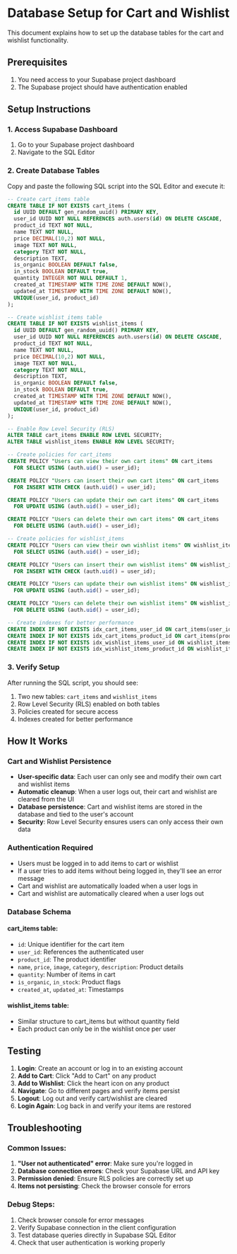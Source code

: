 # Database Setup for Cart and Wishlist

This document explains how to set up the database tables for the cart and wishlist functionality.

## Prerequisites

1. You need access to your Supabase project dashboard
2. The Supabase project should have authentication enabled

## Setup Instructions

### 1. Access Supabase Dashboard

1. Go to your Supabase project dashboard
2. Navigate to the SQL Editor

### 2. Create Database Tables

Copy and paste the following SQL script into the SQL Editor and execute it:

```sql
-- Create cart_items table
CREATE TABLE IF NOT EXISTS cart_items (
  id UUID DEFAULT gen_random_uuid() PRIMARY KEY,
  user_id UUID NOT NULL REFERENCES auth.users(id) ON DELETE CASCADE,
  product_id TEXT NOT NULL,
  name TEXT NOT NULL,
  price DECIMAL(10,2) NOT NULL,
  image TEXT NOT NULL,
  category TEXT NOT NULL,
  description TEXT,
  is_organic BOOLEAN DEFAULT false,
  in_stock BOOLEAN DEFAULT true,
  quantity INTEGER NOT NULL DEFAULT 1,
  created_at TIMESTAMP WITH TIME ZONE DEFAULT NOW(),
  updated_at TIMESTAMP WITH TIME ZONE DEFAULT NOW(),
  UNIQUE(user_id, product_id)
);

-- Create wishlist_items table
CREATE TABLE IF NOT EXISTS wishlist_items (
  id UUID DEFAULT gen_random_uuid() PRIMARY KEY,
  user_id UUID NOT NULL REFERENCES auth.users(id) ON DELETE CASCADE,
  product_id TEXT NOT NULL,
  name TEXT NOT NULL,
  price DECIMAL(10,2) NOT NULL,
  image TEXT NOT NULL,
  category TEXT NOT NULL,
  description TEXT,
  is_organic BOOLEAN DEFAULT false,
  in_stock BOOLEAN DEFAULT true,
  created_at TIMESTAMP WITH TIME ZONE DEFAULT NOW(),
  updated_at TIMESTAMP WITH TIME ZONE DEFAULT NOW(),
  UNIQUE(user_id, product_id)
);

-- Enable Row Level Security (RLS)
ALTER TABLE cart_items ENABLE ROW LEVEL SECURITY;
ALTER TABLE wishlist_items ENABLE ROW LEVEL SECURITY;

-- Create policies for cart_items
CREATE POLICY "Users can view their own cart items" ON cart_items
  FOR SELECT USING (auth.uid() = user_id);

CREATE POLICY "Users can insert their own cart items" ON cart_items
  FOR INSERT WITH CHECK (auth.uid() = user_id);

CREATE POLICY "Users can update their own cart items" ON cart_items
  FOR UPDATE USING (auth.uid() = user_id);

CREATE POLICY "Users can delete their own cart items" ON cart_items
  FOR DELETE USING (auth.uid() = user_id);

-- Create policies for wishlist_items
CREATE POLICY "Users can view their own wishlist items" ON wishlist_items
  FOR SELECT USING (auth.uid() = user_id);

CREATE POLICY "Users can insert their own wishlist items" ON wishlist_items
  FOR INSERT WITH CHECK (auth.uid() = user_id);

CREATE POLICY "Users can update their own wishlist items" ON wishlist_items
  FOR UPDATE USING (auth.uid() = user_id);

CREATE POLICY "Users can delete their own wishlist items" ON wishlist_items
  FOR DELETE USING (auth.uid() = user_id);

-- Create indexes for better performance
CREATE INDEX IF NOT EXISTS idx_cart_items_user_id ON cart_items(user_id);
CREATE INDEX IF NOT EXISTS idx_cart_items_product_id ON cart_items(product_id);
CREATE INDEX IF NOT EXISTS idx_wishlist_items_user_id ON wishlist_items(user_id);
CREATE INDEX IF NOT EXISTS idx_wishlist_items_product_id ON wishlist_items(product_id);
```

### 3. Verify Setup

After running the SQL script, you should see:

1. Two new tables: `cart_items` and `wishlist_items`
2. Row Level Security (RLS) enabled on both tables
3. Policies created for secure access
4. Indexes created for better performance

## How It Works

### Cart and Wishlist Persistence

- **User-specific data**: Each user can only see and modify their own cart and wishlist items
- **Automatic cleanup**: When a user logs out, their cart and wishlist are cleared from the UI
- **Database persistence**: Cart and wishlist items are stored in the database and tied to the user's account
- **Security**: Row Level Security ensures users can only access their own data

### Authentication Required

- Users must be logged in to add items to cart or wishlist
- If a user tries to add items without being logged in, they'll see an error message
- Cart and wishlist are automatically loaded when a user logs in
- Cart and wishlist are automatically cleared when a user logs out

### Database Schema

#### cart_items table:
- `id`: Unique identifier for the cart item
- `user_id`: References the authenticated user
- `product_id`: The product identifier
- `name`, `price`, `image`, `category`, `description`: Product details
- `quantity`: Number of items in cart
- `is_organic`, `in_stock`: Product flags
- `created_at`, `updated_at`: Timestamps

#### wishlist_items table:
- Similar structure to cart_items but without quantity field
- Each product can only be in the wishlist once per user

## Testing

1. **Login**: Create an account or log in to an existing account
2. **Add to Cart**: Click "Add to Cart" on any product
3. **Add to Wishlist**: Click the heart icon on any product
4. **Navigate**: Go to different pages and verify items persist
5. **Logout**: Log out and verify cart/wishlist are cleared
6. **Login Again**: Log back in and verify your items are restored

## Troubleshooting

### Common Issues:

1. **"User not authenticated" error**: Make sure you're logged in
2. **Database connection errors**: Check your Supabase URL and API key
3. **Permission denied**: Ensure RLS policies are correctly set up
4. **Items not persisting**: Check the browser console for errors

### Debug Steps:

1. Check browser console for error messages
2. Verify Supabase connection in the client configuration
3. Test database queries directly in Supabase SQL Editor
4. Check that user authentication is working properly 